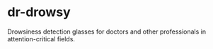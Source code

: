 # dr-drowsy
Drowsiness detection glasses for doctors and other professionals in attention-critical fields. 
